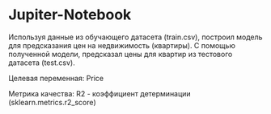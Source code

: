 # Jupiter-Notebook
Используя данные из обучающего датасета (train.csv), построил модель для предсказания цен на недвижимость (квартиры). С помощью полученной модели, предсказал цены для квартир из тестового датасета (test.csv).

Целевая переменная: Price

Метрика качества: R2 - коэффициент детерминации (sklearn.metrics.r2_score)
